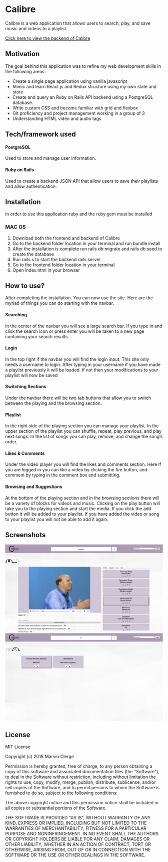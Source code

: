 # Calibre
Calibre is a web application that allows users to search, play, and save music and videos to a playlist.

[Click here to view the backend of Calibre](https://github.com/MarvinClerge/Calibre-Backend)

## Motivation
The goal behind this application was to refine my web development skills in the following areas:
* Create a single page application using vanilla javascript
* Mimic and learn React.js and Redux structure using my own state and store
* Create and query an Ruby on Rails API backend using a PostgreSQL database.
* Write custom CSS and become familiar with grid and flexbox
* Git proficiency and project management working in a group of 3
* Understanding HTML video and audio tags

## Tech/framework used
#### PostgreSQL
Used to store and manage user information.
#### Ruby on Rails
Used to create a backend JSON API that allow users to save their playlists and allow authentication.

## Installation
In order to use this application ruby and the ruby gem must be installed
### MAC OS
1. Download both the frontend and backend of Calibre
2. Go to the backend folder location in your terminal and run bundle install
3. After the installation is complete run rails db:migrate and rails db:seed to create the database
4. Run rails s to start the backend rails server
5. Go to the frontend folder location in your terminal
6. Open index.html in your browser

## How to use?
After completing the installation. You can now use the site. Here are the myriad of things you can do starting with the navbar.

#### Searching
In the center of the navbar you will see a large search bar. If you type in and click the search icon or press enter you will be taken to a new page containing your search results.
#### Login
In the top right if the navbar you will find the login input. This site only needs a username to login. After typing in your username if you have made a playlist previously it will be loaded. If not then your modifications to your playlist will now be saved
#### Switching Sections
Under the navbar there will be two tab buttons that allow you to switch between the playing and the browsing section.
#### Playlist
In the right side of the playing section you can manage your playlist. In the upper section of the playlist you can shuffle, repeat, play previous, and play next songs. In the list of songs you can play, remove, and change the song’s order.
#### Likes & Comments
Under the video player you will find the likes and comments section. Here if you are logged in you can like a video by clicking the fire button, and comment by typing in the comment box and submitting.
#### Browsing and Suggestions
At the bottom of the playing section and in the browsing sections there will be a variety of blocks for videos and music. Clicking on the play button will take you to the playing section and start the media. If you click the add button it will be added to your playlist. If you have added the video or song to your playlist you will not be able to add it again.

## Screenshots

![playine section](screen1.png)
![browsing section](screen2.png)

## License
MIT License

Copyright (c) 2018 Marvin Clerge

Permission is hereby granted, free of charge, to any person obtaining a copy
of this software and associated documentation files (the "Software"), to deal
in the Software without restriction, including without limitation the rights
to use, copy, modify, merge, publish, distribute, sublicense, and/or sell
copies of the Software, and to permit persons to whom the Software is
furnished to do so, subject to the following conditions:

The above copyright notice and this permission notice shall be included in all
copies or substantial portions of the Software.

THE SOFTWARE IS PROVIDED "AS IS", WITHOUT WARRANTY OF ANY KIND, EXPRESS OR
IMPLIED, INCLUDING BUT NOT LIMITED TO THE WARRANTIES OF MERCHANTABILITY,
FITNESS FOR A PARTICULAR PURPOSE AND NONINFRINGEMENT. IN NO EVENT SHALL THE
AUTHORS OR COPYRIGHT HOLDERS BE LIABLE FOR ANY CLAIM, DAMAGES OR OTHER
LIABILITY, WHETHER IN AN ACTION OF CONTRACT, TORT OR OTHERWISE, ARISING FROM,
OUT OF OR IN CONNECTION WITH THE SOFTWARE OR THE USE OR OTHER DEALINGS IN THE
SOFTWARE.
